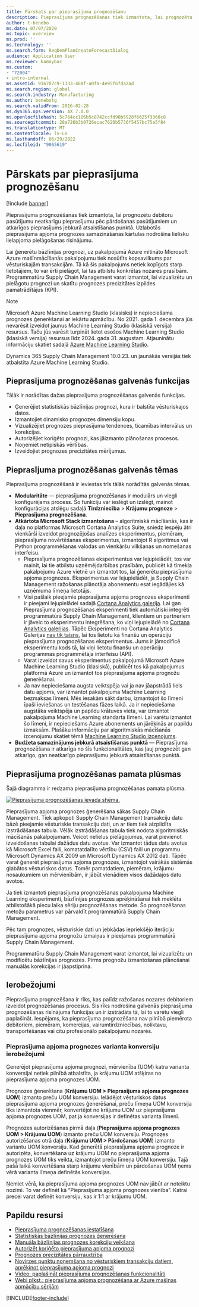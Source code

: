 ```yaml
---
title: Pārskats par pieprasījuma prognozēšanu
description: Pieprasījuma prognozēšanas tiek izmantota, lai prognozētu debitoru pasūtījumu neatkarīgu pieprasījumu pēc pārdošanas pasūtījumiem un atkarīgos pieprasījums jebkurā atsaistīšanas punktā. Uzlabotās pieprasījuma apjoma prognozes samazināšanas kārtulas nodrošina lielisku lielapjoma pielāgošanas risinājumu.
author: t-benebo
ms.date: 07/07/2020
ms.topic: overview
ms.prod: ''
ms.technology: ''
ms.search.form: ReqDemPlanCreateForecastDialog
audience: Application User
ms.reviewer: kamaybac
ms.custom:
- "72004"
- intro-internal
ms.assetid: 916707c9-1333-460f-a0fa-4e95f6fda2ad
ms.search.region: global
ms.search.industry: Manufacturing
ms.author: benebotg
ms.search.validFrom: 2016-02-28
ms.dyn365.ops.version: AX 7.0.0
ms.openlocfilehash: 5c764cc186b5c8742ccfd90b5928f6625f3360c8
ms.sourcegitcommit: 28a726b3b0726ecac7620b5736f5457bc75a5f84
ms.translationtype: MT
ms.contentlocale: lv-LV
ms.lasthandoff: 06/29/2022
ms.locfileid: "9065619"
---
```

# <a name="demand-forecasting-overview"></a>Pārskats par pieprasījuma prognozēšanu

[!include [banner](../includes/banner.md)]

Pieprasījuma prognozēšanas tiek izmantota, lai prognozētu debitoru pasūtījumu neatkarīgu pieprasījumu pēc pārdošanas pasūtījumiem un atkarīgos pieprasījums jebkurā atsaistīšanas punktā. Uzlabotās pieprasījuma apjoma prognozes samazināšanas kārtulas nodrošina lielisku lielapjoma pielāgošanas risinājumu.

Lai ģenerētu bāzlīnijas prognozi, uz pakalpojumā Azure mitināto Microsoft Azure mašīnmācīšanās pakalpojumu tiek nosūtīts kopsavilkums par vēsturiskajām transakcijām. Tā kā šis pakalpojums netiek kopīgots starp lietotājiem, to var ērti pielāgot, lai tas atbilstu konkrētas nozares prasībām. Programmatūru Supply Chain Management varat izmantot, lai vizualizētu un pielāgotu prognozi un skatītu prognozes precizitātes izpildes pamatrādītājus (KPI).

> [!NOTE]
> Microsoft Azure Machine Learning Studio (klasisks) ir nepieciešama prognozes ģenerēšanai ar iekārtu apmācību. No 2021. gada 1. decembra jūs nevarēsit izveidot jaunus Machine Learning Studio (klasiskā versija) resursus. Taču jūs varēsit turpināt lietot esošos Machine Learning Studio (klasiskā versija) resursus līdz 2024. gada 31. augustam. Atjauninātu informāciju skatiet sadaļā [Azure Machine Learning Studio](/azure/machine-learning/overview-what-is-machine-learning-studio#ml-studio-classic-vs-azure-machine-learning-studio).
> 
> Dynamics 365 Supply Chain Management 10.0.23. un jaunākās versijās tiek atbalstīta Azure Machine Learning Studio.

## <a name="key-features-of-demand-forecasting"></a>Pieprasījuma prognozēšanas galvenās funkcijas

Tālāk ir norādītas dažas pieprasījuma prognozēšanas galvenās funkcijas.

- Ģenerējiet statistiskās bāzlīnijas prognozi, kura ir balstīta vēsturiskajos datos.
- Izmantojiet dinamisko prognozes dimensiju kopu.
- Vizualizējiet prognozes pieprasījuma tendences, ticamības intervālus un korekcijas.
- Autorizējiet koriģēto prognozi, kas jāizmanto plānošanas procesos.
- Noņemiet netipiskās vērtības.
- Izveidojiet prognozes precizitātes mērījumus.

## <a name="major-themes-in-demand-forecasting"></a>Pieprasījuma prognozēšanas galvenās tēmas

Pieprasījuma prognozēšanā ir ieviestas trīs tālāk norādītās galvenās tēmas.

- **Modularitāte** — pieprasījuma prognozēšanas ir modulārs un viegli konfigurējams process. Šo funkciju var ieslēgt un izslēgt, mainot konfigurācijas atslēgu sadaļā **Tirdzniecība** &gt; **Krājumu prognoze** &gt; **Pieprasījuma prognozēšana**.
- **Atkārtota Microsoft Stack izmantošana** – algoritmiskā mācīšanās, kas ir daļa no platformas Microsoft Cortana Analytics Suite, sniedz iespēju ātri vienkārši izveidot prognozējošas analīzes eksperimentus, piemēram, pieprasījuma novērtēšanas eksperimentus, izmantojot R algoritmus vai Python programmēšanas valodas un vienkāršu vilkšanas un nomešanas interfeisu.
  - Pieprasījuma prognozēšanas eksperimentus var lejupielādēt, tos var mainīt, lai tie atbilstu uzņēmējdarbības prasībām, publicēt kā tīmekļa pakalpojumu Azure vietnē un izmantot tos, lai ģenerētu pieprasījuma apjoma prognozes. Eksperimentus var lejupielādēt, ja Supply Chain Management ražošanas plānotāja abonementu esat iegādājies kā uzņēmuma līmeņa lietotājs.
  - Visi pašlaik pieejamie pieprasījuma apjoma prognozes eksperimenti ir pieejami lejupielādei sadaļā [Cortana Analytics galerija](https://gallery.cortanaanalytics.com/). Lai gan Pieprasījuma prognozēšanas eksperimenti tiek automātiski integrēti programmatūrā Supply Chain Management, klientiem un partneriem ir jāveic to eksperimentu integrēšana, ko viņi lejupielādē no [Cortana Analytics galerijas](https://gallery.cortanaanalytics.com/). Tāpēc Eksperimenti no Cortana Analytics Galerijas [nav tik taisns](https://gallery.cortanaanalytics.com/), lai tos lietotu kā finanšu un operāciju pieprasījuma prognozēšanas eksperimentus. Jums ir jāmodificē eksperimentu kods tā, lai viņi lietotu finanšu un operāciju programmas programmētāja interfeisu (API).
  - Varat izveidot savus eksperimentus pakalpojumā Microsoft Azure Machine Learning Studio (klasiskā), publicēt tos kā pakalpojumus platformā Azure un izmantot tos pieprasījuma apjoma prognožu ģenerēšanai.
  - Ja nav nepieciešama augsta veiktspēja vai ja nav jāapstrādā liels datu apjoms, var izmantot pakalpojuma Machine Learning bezmaksas līmeni. Mēs iesakām sākt darbu, izmantojot šo līmeni īpaši ieviešanas un testēšanas fāzes laikā. Ja ir nepieciešama augstāka veiktspēja un papildu krātuves vieta, var izmantot pakalpojuma Machine Learning standarta līmeni. Lai varētu izmantot šo līmeni, ir nepieciešams Azure abonements un jārēķinās ar papildu izmaksām. Plašāku informāciju par algoritmiskās mācīšanās izcenojumu skatiet tēmā [Machine Learning Studio izcenojums](https://aka.ms/machine-learning-price-info).
- **Budžeta samazinājums jebkurā atsaistīšanas punktā** — Pieprasījuma prognozēšana ir atkarīga no šīs funkcionalitātes, kas ļauj prognozēt gan atkarīgo, gan neatkarīgo pieprasījumu jebkurā atsaistīšanas punktā.

## <a name="basic-flow-in-demand-forecasting"></a>Pieprasījuma prognozēšanas pamata plūsmas

Šajā diagramma ir redzama pieprasījuma prognozēšanas pamata plūsma.

[![Pieprasījuma prognozēšanas ievada shēma.](./media/demand-forecasting-introduction.png)](./media/demand-forecasting-introduction.png)

Pieprasījuma apjoma prognozes ģenerēšana sākas Supply Chain Management. Tiek apkopoti Supply Chain Management transakciju datu bāzē pieejamie vēsturiskie transakciju dati, un ar tiem tiek aizpildīta izstrādāšanas tabula. Vēlāk izstrādāšanas tabula tiek nodota algoritmiskās mācīšanās pakalpojumam. Veicot nelielus pielāgojumus, varat pievienot izveidošanas tabulai dažādus datu avotus. Var izmantot tādus datu avotus kā Microsoft Excel faili, komatatdalīto vērtību (CSV) faili un programmu Microsoft Dynamics AX 2009 un Microsoft Dynamics AX 2012 dati. Tāpēc varat ģenerēt pieprasījuma apjoma prognozes, izmantojot vairākās sistēmās glabātos vēsturiskos datus. Tomēr pamatdatiem, piemēram, krājumu nosaukumiem un mērvienībām, ir jābūt vienādiem visos dažādajos datu avotos.

Ja tiek izmantoti pieprasījuma prognozēšanas pakalpojuma Machine Learning eksperimenti, bāzlīnijas prognozes aprēķināšanai tiek meklēta atbilstošākā piecu laika sēriju prognozēšanas metode. Šo prognozēšanas metožu parametrus var pārvaldīt programmatūrā Supply Chain Management.

Pēc tam prognozes, vēsturiskie dati un jebkādas iepriekšējo iterāciju pieprasījuma apjoma prognožu izmaiņas ir pieejamas programmatūrā Supply Chain Management.

Programmatūru Supply Chain Management varat izmantot, lai vizualizētu un modificētu bāzlīnijas prognozes. Pirms prognožu izmantošanas plānošanai manuālās korekcijas ir jāapstiprina.

## <a name="limitations"></a>Ierobežojumi

Pieprasījuma prognozēšana ir rīks, kas palīdz ražošanas nozares debitoriem izveidot prognozēšanas procesus. Šis rīks nodrošina galvenās pieprasījuma prognozēšanas risinājuma funkcijas un ir izstrādāts tā, lai to varētu viegli paplašināt. Iespējams, ka pieprasījuma prognozēšana nav pilnībā piemērota debitoriem, piemēram, komercijas, vairumtirdzniecības, noliktavu, transportēšanas vai citu profesionālo pakalpojumu nozarēs.

### <a name="demand-forecast-variant-conversion-limitation"></a>Pieprasījuma apjoma prognozes varianta konversiju ierobežojumi

Ģenerējot pieprasījuma apjoma prognozi, mērvienība (UOM) katra varianta konversijai netiek pilnībā atbalstīta, ja krājumu UOM atšķiras no pieprasījuma apjoma prognozes UOM.

Prognozes ģenerēšana (**Krājumu UOM > Pieprasījuma apjoma prognozes UOM**) izmanto preču UOM konversiju. Ielādējot vēsturiskos datus pieprasījuma apjoma prognozes ģenerēšanai, preču līmeņa UOM konversija tiks izmantota vienmēr, konvertējot no krājumu UOM uz pieprasījuma apjoma prognozes UOM, pat ja konversijas ir definētas varianta līmenī.

Prognozes autorizēšanas pirmā daļa (**Pieprasījuma apjoma prognozes UOM > Krājumu UOM**) izmanto preču UOM konversiju. Prognozes autorizēšanas otrā daļa (**Krājumu UOM > Pārdošanas UOM**) izmanto variantu UOM konversiju. Kad ģenerētā pieprasījuma apjoma prognoze ir autorizēta, konvertēšana uz krājumu UOM no pieprasījuma apjoma prognozes UOM tiks veikta, izmantojot preču līmeņa UOM konversiju. Tajā pašā laikā konvertēšana starp krājumu vienībām un pārdošanas UOM ņems vērā varianta līmeņa definētās konversijas.

Ņemiet vērā, ka pieprasījuma apjoma prognozes UOM nav jābūt ar noteiktu nozīmi. To var definēt kā “Pieprasījuma apjoma prognozes vienība”. Katrai precei varat definēt konversiju, kas ir 1:1 ar krājumu UOM.

## <a name="additional-resources"></a>Papildu resursi

- [Pieprasījuma prognozēšanas iestatīšana](demand-forecasting-setup.md)
- [Statistiskās bāzlīnijas prognozes ģenerēšana](generate-statistical-baseline-forecast.md)
- [Manuāla bāzlīnijas prognozes korekciju veikšana](manual-adjustments-baseline-forecast.md)
- [Autorizēt koriģēto pieprasījuma apjoma prognozi](authorize-adjusted-forecast.md)
- [Prognozes precizitātes pārraudzība](monitor-forecast-accuracy.md)
- [Novirzes punktu noņemšana no vēsturiskiem transakciju datiem, aprēķinot pieprasījuma apjoma prognozi](remove-historical-outliers-calculating-demand-forecast.md)
- [Video: paplašināt pieprasījuma prognozēšanas funkcionalitāti](https://www.youtube.com/watch?v=4OIKIXLiNjI&feature=youtu.be)
- [Webi plkst.: pieprasījuma apjoma prognozēšana ar Azure mašīnas apmācību sērijām](https://aka.ms/DemandForecastingwithAzureMachineLearningSeries)

[!INCLUDE[footer-include](../../includes/footer-banner.md)]

